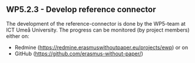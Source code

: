 ## WP5.2.3 - Develop reference connector

The development of the reference-connector is done by the WP5-team at ICT Umeå University. The progress can be monitored (by project members) either on:
* Redmine (https://redmine.erasmuswithoutpaper.eu/projects/ewp) 
or on 
* GitHub (https://github.com/erasmus-without-paper/) 
